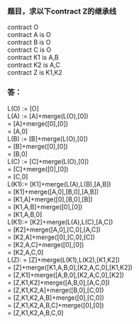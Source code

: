 ### 题目，求以下contract Z的继承线
contract O <br>
contract A is O<br>
contract B is O<br>
contract C is O<br>
contract K1 is A,B<br>
contract K2 is A,C<br>
contract Z is K1,K2<br>

### 答：

L(O) := [O]<br>
L(A) := [A]+merge(L(O),[0])<br>
        = [A]+merge([0],[0])<br>
      = [A,0]<br>
L(B) := [B]+merge(L(O),[0])<br>
      = [B]+merge([0],[0])<br>
      = [B,0]<br>
L(C) := [C]+merge(L(O),[0])<br>
      = [C]+merge([0],[0])<br>
      = [C,0]<br>
L(K1):= [K1]+merge(L(A),L(B),[A,B])<br>
      = [K1]+merge([A,0],[B,0],[A,B])<br>
      = [K1,A]+merge([0],[B,0],[B])<br>
      = [K1,A,B]+merge([0],[0])<br>
      = [K1,A,B,0]<br>
L(K1):= [K2]+merge(L(A),L(C),[A,C])<br>
      = [K2]+merge([A,0],[C,0],[A,C])<br>
      = [K2,A]+merge([0],[C,0],[C])<br>
      = [K2,A,C]+merge([0],[0])<br>
      = [K2,A,C,0]<br>
L(Z): = [Z]+merge(L(K1),L(K2),[K1,K2])<br>
      = [Z]+merge([K1,A,B,0],[K2,A,C,0],[K1,K2])<br>
      = [Z,K1]+merge([A,B,0],[K2,A,C,0],[K2])<br>
      = [Z,K1,K2]+merge([A,B,0],[A,C,0])<br>
      = [Z,K1,K2,A]+merge([B,0],[C,0])<br>
      = [Z,K1,K2,A,B]+merge([0],[C,0])<br>
      = [Z,K1,K2,A,B,C]+merge([0],[0])<br>
      = [Z,K1,K2,A,B,C,0]<br>




      
